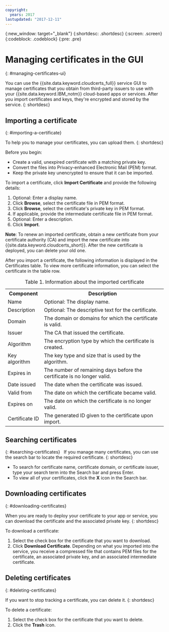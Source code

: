 ```yaml
---
copyright:
  years: 2017
lastupdated: "2017-12-11"
---
```

{:new_window: target="_blank"}
{:shortdesc: .shortdesc}
{:screen: .screen}
{:codeblock: .codeblock}
{:pre: .pre}

# Managing certificates in the GUI
{: #managing-certificates-ui}

You can use the {{site.data.keyword.cloudcerts_full}} service GUI to manage certificates that you obtain from third-party issuers to use with your {{site.data.keyword.IBM_notm}} cloud-based apps or services. After you import certificates and keys, they're encrypted and stored by the service.
{: shortdesc}

## Importing a certificate
{: #importing-a-certificate}

To help you to manage your certificates, you can upload them.
{: shortdesc}

Before you begin:

* Create a valid, unexpired certificate with a matching private key.
* Convert the files into Privacy-enhanced Electronic Mail (PEM) format.
* Keep the private key unencrypted to ensure that it can be imported.

To import a certificate, click **Import Certificate** and provide the following details:

1. Optional: Enter a display name.
2. Click **Browse**, select the certificate file in PEM format.
3. Click **Browse**, select the certificate's private key in PEM format.
4. If applicable, provide the intermediate certificate file in PEM format.
5. Optional: Enter a description.
6. Click **Import**.  

**Note**: To renew an imported certificate, obtain a new certificate from your certificate authority (CA) and import the new certificate into {{site.data.keyword.cloudcerts_short}}. After the new certificate is deployed, you can delete your old one.

After you import a certificate, the following information is displayed in the Certificates table. To view more certificate information, you can select the certificate in the table row.

<table>
<caption> Table 1. Information about the imported certificate </caption>
  <tr>
    <th> Component </th>
    <th> Description </th>
  </tr>
  <tr>
    <td>Name</td>
    <td>Optional: The display name. </td>
  </tr>
  <tr>
    <td>Description</td>
    <td>Optional: The descriptive text for the certificate. </td>
  </tr>
  <tr>
    <td>Domain</td>
    <td>The domain or domains for which the certificate is valid. </td>
  </tr>
  <tr>
    <td>Issuer</td>
    <td>The CA that issued the certificate.</td>
  </tr>
  <tr>
    <td>Algorithm</td>
    <td>The encryption type by which the certificate is created. </td>
  </tr>
  <tr>
    <td>Key algorithm</td>
    <td>The key type and size that is used by the algorithm. </td>
  </tr>
  <tr>
    <td>Expires in </td>
    <td>The number of remaining days before the certificate is no longer valid. </td>
  </tr>
  <tr>
    <td>Date issued</td>
    <td>The date when the certificate was issued. </td>
  </tr>
  <tr>
    <td>Valid from</td>
    <td>The date on which the certificate became valid. </td>
  </tr>
  <tr>
    <td>Expires on</td>
    <td>The date on which the certificate is no longer valid. </td>
  </tr>
  <tr>
    <td>Certificate ID</td>
    <td>The generated ID given to the certificate upon import. </td>
  </tr>
</table>

## Searching certificates
{: #searching-certificates}
 
If you manage many certificates, you can use the search bar to locate the required certificate.
{: shortdesc}
 
-   To search for certificate name, certificate domain, or certificate issuer, type your search term into the Search bar and press Enter.
-   To view all of your certificates, click the **X** icon in the Search bar.

## Downloading certificates
{: #downloading-certificates}

When you are ready to deploy your certificate to your app or service, you can download the certificate and the associated private key.
{: shortdesc}

To download a certificate:

1. Select the check box for the certificate that you want to download.
2. Click **Download Certificate**. Depending on what you imported into the service, you receive a compressed file that contains PEM files for the certificate, an associated private key, and an associated intermediate certificate.


## Deleting certificates
{: #deleting-certificates}

If you want to stop tracking a certificate, you can delete it.
{: shortdesc}  

To delete a certificate:

1. Select the check box for the certificate that you want to delete.
2. Click the **Trash** icon.

